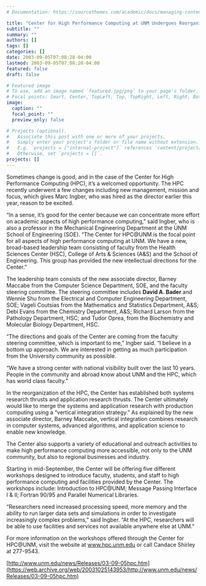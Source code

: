 ```yaml
---
# Documentation: https://sourcethemes.com/academic/docs/managing-content/

title: "Center for High Performance Computing at UNM Undergoes Reorganization Plan"
subtitle: ""
summary: ""
authors: []
tags: []
categories: []
date: 2003-09-05T07:08:28-04:00
lastmod: 2003-09-05T07:08:28-04:00
featured: false
draft: false

# Featured image
# To use, add an image named `featured.jpg/png` to your page's folder.
# Focal points: Smart, Center, TopLeft, Top, TopRight, Left, Right, BottomLeft, Bottom, BottomRight.
image:
  caption: ""
  focal_point: ""
  preview_only: false

# Projects (optional).
#   Associate this post with one or more of your projects.
#   Simply enter your project's folder or file name without extension.
#   E.g. `projects = ["internal-project"]` references `content/project/deep-learning/index.md`.
#   Otherwise, set `projects = []`.
projects: []
---
```


Sometimes change is good, and in the case of the Center for High Performance Computing (HPC), it’s a welcomed opportunity. The HPC recently underwent a few changes including new management, mission and focus, which gives Marc Ingber, who was hired as the director earlier this year, reason to be excited.

“In a sense, it’s good for the center because we can concentrate more effort on academic aspects of high performance computing,” said Ingber, who is also a professor in the Mechanical Engineering Department at the UNM School of Engineering (SOE). “The Center for HPC@UNM is the focal point for all aspects of high performance computing at UNM. We have a new, broad-based leadership team consisting of faculty from the Health Sciences Center (HSC), College of Arts & Sciences (A&S) and the School of Engineering. This group has provided the new intellectual directions for the Center.”

The leadership team consists of the new associate director, Barney Maccabe from the Computer Science Department, SOE, and the faculty steering committee. The steering committee includes **David A. Bader** and Wennie Shu from the Electrical and Computer Engineering Department, SOE; Vageli Coutsias from the Mathematics and Statistics Department, A&S; Debi Evans from the Chemistry Department, A&S; Richard Larson from the Pathology Department, HSC; and Tudor Oprea, from the Biochemistry and Molecular Biology Department, HSC.

“The directions and goals of the Center are coming from the faculty steering committee, which is important to me,” Ingber said. “I believe in a bottom up approach. We are interested in getting as much participation from the University community as possible. 

“We have a strong center with national visibility built over the last 10 years. People in the community and abroad know about UNM and the HPC, which has world class faculty.”

In the reorganization of the HPC, the Center has established both systems research thrusts and application research thrusts. The Center ultimately would like to merge the systems and application research with production computing using a “vertical integration strategy.” As explained by the new associate director, Barney Maccabe, vertical integration combines research in computer systems, advanced algorithms, and application science to enable new knowledge.

The Center also supports a variety of educational and outreach activities to make high performance computing more accessible, not only to the UNM community, but also to regional businesses and industry.

Starting in mid-September, the Center will be offering five different workshops designed to introduce faculty, students, and staff to high performance computing and facilities provided by the Center. The workshops include: Introduction to HPC@UNM; Message Passing Interface I & II; Fortran 90/95 and Parallel Numerical Libraries. 

“Researchers need increased processing speed, more memory and the ability to run larger data sets and simulations in order to investigate increasingly complex problems,” said Ingber. “At the HPC, researchers will be able to use facilities and services not available anywhere else at UNM.”

For more information on the workshops offered through the Center for HPC@UNM, visit the website at www.hpc.unm.edu or call Candace Shirley at 277-9543.

[http://www.unm.edu/news/Releases/03-09-05hpc.htm](https://web.archive.org/web/20031025143953/http://www.unm.edu/news/Releases/03-09-05hpc.htm)
